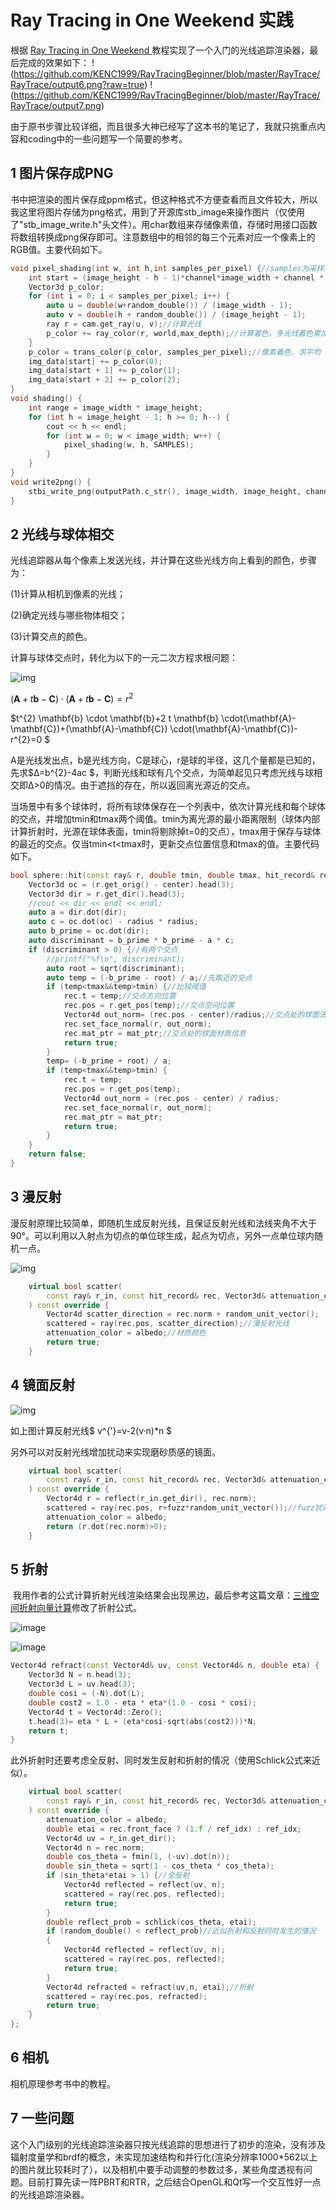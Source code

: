 # Ray Tracing in One Weekend 实践

根据 [Ray Tracing in One Weekend ](https://raytracing.github.io/books/RayTracingInOneWeekend.html#dielectrics/schlickapproximation)教程实现了一个入门的光线追踪渲染器，最后完成的效果如下：
!(https://github.com/KENC1999/RayTracingBeginner/blob/master/RayTrace/RayTrace/output6.png?raw=true)
!(https://github.com/KENC1999/RayTracingBeginner/blob/master/RayTrace/RayTrace/output7.png)

由于原书步骤比较详细，而且很多大神已经写了这本书的笔记了，我就只挑重点内容和coding中的一些问题写一个简要的参考。

##  1 图片保存成PNG

​	书中把渲染的图片保存成ppm格式，但这种格式不方便查看而且文件较大，所以我这里将图片存储为png格式，用到了开源库stb_image来操作图片（仅使用了"stb_image_write.h"头文件）。用char数组来存储像素值，存储时用接口函数将数组转换成png保存即可。注意数组中的相邻的每三个元素对应一个像素上的RGB值。主要代码如下。

```c++
void pixel_shading(int w, int h,int samples_per_pixel) {//samples为采样光线数
	int start = (image_height - h - 1)*channel*image_width + channel * w;
	Vector3d p_color;
	for (int i = 0; i < samples_per_pixel; i++) {
		auto u = double(w+random_double()) / (image_width - 1);
		auto v = double(h + random_double()) / (image_height - 1);
		ray r = cam.get_ray(u, v);//计算光线
		p_color += ray_color(r, world,max_depth);//计算着色，多光线着色累加
	}
	p_color = trans_color(p_color, samples_per_pixel);//像素着色，求平均
	img_data[start] += p_color(0);
	img_data[start + 1] += p_color(1);
	img_data[start + 2] += p_color(2);
}
void shading() {
	int range = image_width * image_height;
	for (int h = image_height - 1; h >= 0; h--) {
		cout << h << endl;
		for (int w = 0; w < image_width; w++) {
			pixel_shading(w, h, SAMPLES);
		}
	}
}
void write2png() {
	stbi_write_png(outputPath.c_str(), image_width, image_height, channel, img_data, 0);
}
```



## 2 光线与球体相交

光线追踪器从每个像素上发送光线，并计算在这些光线方向上看到的颜色，步骤为：

(1)计算从相机到像素的光线；

(2)确定光线与哪些物体相交；

(3)计算交点的颜色。

计算与球体交点时，转化为以下的一元二次方程求根问题：

![img](https://raytracing.github.io/images/fig-1.04-ray-sphere.jpg)

$(\mathbf{A}+t \mathbf{b}-\mathbf{C}) \cdot(\mathbf{A}+t \mathbf{b}-\mathbf{C})=r^{2}$

$t^{2} \mathbf{b} \cdot \mathbf{b}+2 t \mathbf{b} \cdot(\mathbf{A}-\mathbf{C})+(\mathbf{A}-\mathbf{C}) \cdot(\mathbf{A}-\mathbf{C})-r^{2}=0 $

A是光线发出点，b是光线方向，C是球心，r是球的半径，这几个量都是已知的，先求$Δ=b^{2}-4ac $，判断光线和球有几个交点，为简单起见只考虑光线与球相交即Δ>0的情况。由于遮挡的存在，所以返回离光源近的交点。

当场景中有多个球体时，将所有球体保存在一个列表中，依次计算光线和每个球体的交点，并增加tmin和tmax两个阈值。tmin为离光源的最小距离限制（球体内部计算折射时，光源在球体表面，tmin将剔除掉t=0的交点），tmax用于保存与球体的最近的交点。仅当tmin<t<tmax时，更新交点位置信息和tmax的值。主要代码如下。

```c++
bool sphere::hit(const ray& r, double tmin, double tmax, hit_record& rec) const {
	Vector3d oc = (r.get_orig() - center).head(3);
	Vector3d dir = r.get_dir().head(3);
	//cout << dir << endl << endl;
	auto a = dir.dot(dir);
	auto c = oc.dot(oc) - radius * radius;
	auto b_prime = oc.dot(dir);
	auto discriminant = b_prime * b_prime - a * c;	
	if (discriminant > 0) {//有两个交点
		//printf("%f\n", discriminant);
		auto root = sqrt(discriminant);
		auto temp = (-b_prime - root) / a;//先取近的交点
		if (temp<tmax&&temp>tmin) {//比较阈值
			rec.t = temp;//交点方向位置
			rec.pos = r.get_pos(temp);//交点空间位置
			Vector4d out_norm= (rec.pos - center)/radius;//交点处的球面法线
			rec.set_face_normal(r, out_norm);
			rec.mat_ptr = mat_ptr;//交点处的球面材质信息
			return true;
		}
		temp= (-b_prime + root) / a;
		if (temp<tmax&&temp>tmin) {
			rec.t = temp;
			rec.pos = r.get_pos(temp);
			Vector4d out_norm = (rec.pos - center) / radius;
			rec.set_face_normal(r, out_norm);
			rec.mat_ptr = mat_ptr;
			return true;
		}
	}
	return false;
}
```



## 3 漫反射

漫反射原理比较简单，即随机生成反射光线，且保证反射光线和法线夹角不大于90°。可以利用以入射点为切点的单位球生成，起点为切点，另外一点单位球内随机一点。

![img](https://raytracing.github.io/images/fig-1.10-rand-unitvec.png)

```c++
	virtual bool scatter(
		const ray& r_in, const hit_record& rec, Vector3d& attenuation_color, ray& scattered
	) const override {
		Vector4d scatter_direction = rec.norm + random_unit_vector();
		scattered = ray(rec.pos, scatter_direction);//漫反射光线
		attenuation_color = albedo;//材质颜色
		return true;
	}
```

## 4 镜面反射

![img](https://raytracing.github.io/images/fig-1.11-reflection.jpg)

如上图计算反射光线$ v^{'}=v-2(v·n)*n $

另外可以对反射光线增加扰动来实现磨砂质感的镜面。

```c++
	virtual bool scatter(
		const ray& r_in, const hit_record& rec, Vector3d& attenuation_color, ray& scattered
	) const override {
		Vector4d r = reflect(r_in.get_dir(), rec.norm);
		scattered = ray(rec.pos, r+fuzz*random_unit_vector());//fuzz扰动系数0~1
		attenuation_color = albedo;
		return (r.dot(rec.norm)>0);
	}
```

## 5 折射

​		我用作者的公式计算折射光线渲染结果会出现黑边，最后参考这篇文章：[三维空间折射向量计算](https://www.cnblogs.com/night-ride-depart/p/7429618.html)修改了折射公式。

![image](https://images2017.cnblogs.com/blog/429727/201708/429727-20170825204804183-893590663.png)

![image](https://images2017.cnblogs.com/blog/429727/201708/429727-20170825224942371-1578553322.png)



```c++
Vector4d refract(const Vector4d& uv, const Vector4d& n, double eta) {
	Vector3d N = n.head(3);
	Vector3d L = uv.head(3);
	double cosi = (-N).dot(L);
	double cost2 = 1.0 - eta * eta*(1.0 - cosi * cosi);
	Vector4d t = Vector4d::Zero();
	t.head(3)= eta * L + (eta*cosi-sqrt(abs(cost2)))*N;
	return t;
}
```

此外折射时还要考虑全反射、同时发生反射和折射的情况（使用Schlick公式来近似）。

```c++
	virtual bool scatter(
		const ray& r_in, const hit_record& rec, Vector3d& attenuation_color, ray& scattered
	) const override {
		attenuation_color = albedo;
		double etai = rec.front_face ? (1.f / ref_idx) : ref_idx;
		Vector4d uv = r_in.get_dir();
		Vector4d n = rec.norm;
		double cos_theta = fmin(1, (-uv).dot(n));
		double sin_theta = sqrt(1 - cos_theta * cos_theta);
		if (sin_theta*etai > 1) {//全反射
			Vector4d reflected = reflect(uv, n);
			scattered = ray(rec.pos, reflected);
			return true;
		}
		double reflect_prob = schlick(cos_theta, etai);
		if (random_double() < reflect_prob)//近似折射和反射同时发生的情况
		{
			Vector4d reflected = reflect(uv, n);
			scattered = ray(rec.pos, reflected);
			return true;
		}
		Vector4d refracted = refract(uv,n, etai);//折射
		scattered = ray(rec.pos, refracted);
		return true;
	}
};
```



## 6 相机

相机原理参考书中的教程。



## 7 一些问题

这个入门级别的光线追踪渲染器只按光线追踪的思想进行了初步的渲染，没有涉及辐射度量学和brdf的概念，未实现加速结构和并行化(渲染分辨率1000*562以上的图片就比较耗时了），以及相机中要手动调整的参数过多，某些角度透视有问题。目前打算先读一阵PBRT和RTR，之后结合OpenGL和Qt写一个交互性好一点的光线追踪渲染器。
